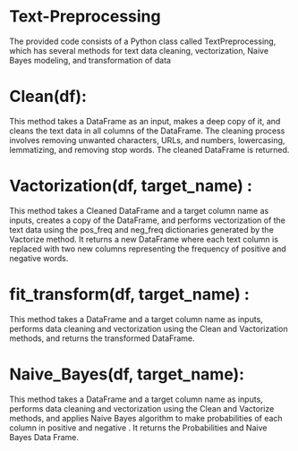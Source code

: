 # Text-Preprocessing
The provided code consists of a Python class called TextPreprocessing, which has several methods for text data cleaning, vectorization, Naive Bayes modeling, and transformation of data


# Clean(df): 
This method takes a DataFrame as an input, makes a deep copy of it, and cleans the text data in all columns of the DataFrame. The cleaning process involves removing unwanted characters, URLs, and numbers, lowercasing, lemmatizing, and removing stop words. The cleaned DataFrame is returned.



# Vactorization(df, target_name) : 
This method takes a Cleaned DataFrame and a target column name as inputs, creates a copy of the DataFrame, and performs vectorization of the text data using the pos_freq and neg_freq dictionaries generated by the Vactorize method. It returns a new DataFrame where each text column is replaced with two new columns representing the frequency of positive and negative words.

# fit_transform(df, target_name) : 
This method takes a DataFrame and a target column name as inputs, performs data cleaning and vectorization using the Clean and Vactorization methods, and returns the transformed DataFrame.

# Naive_Bayes(df, target_name): 
This method takes a DataFrame and a target column name as inputs, performs data cleaning and vectorization using the Clean and Vactorize methods, and applies Naive Bayes algorithm to make probabilities of each column in positive and negative . It returns the Probabilities and Naive Bayes Data Frame.
